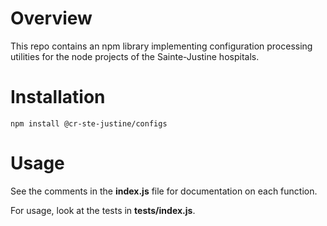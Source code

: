 # Overview

This repo contains an npm library implementing configuration processing utilities for the node projects of the Sainte-Justine hospitals.

# Installation

```
npm install @cr-ste-justine/configs
```

# Usage

See the comments in the **index.js** file for documentation on each function.

For usage, look at the tests in **tests/index.js**.